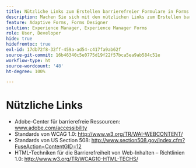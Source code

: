 ```yaml
---
title: Nützliche Links zum Erstellen barrierefreier Formulare in Forms Designer
description: Machen Sie sich mit den nützlichen Links zum Erstellen barrierefreier Formulare in Forms Designer vertraut.
feature: Adaptive Forms, Forms Designer
solution: Experience Manager, Experience Manager Forms
role: User, Developer
hide: true
hidefromtoc: true
exl-id: 17db72f8-32ff-459a-ad54-c417fa9ab62f
source-git-commit: 16b46340c5e0775d19f22f57bca5ea9ab584c51e
workflow-type: ht
source-wordcount: '48'
ht-degree: 100%

---
```


# Nützliche Links

* Adobe-Center für barrierefreie Ressourcen: www.adobe.com/accessibility
* Standards von WCAG 1.0: http://www.w3.org/TR/WAI-WEBCONTENT/
* Standards von US Section 508: http://www.section508.gov/index.cfm?FuseAction=ContentGID=12
* HTML-Techniken für die Barrierefreiheit von Web-Inhalten – Richtlinien 1.0: http://www.w3.org/TR/WCAG10-HTML-TECHS/
